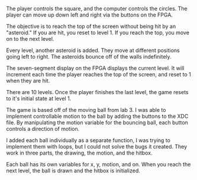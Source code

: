 The player controls the square, and the computer controls the circles. The player can move up down left and right via the buttons on the FPGA.

The objective is to reach the top of the screen without being hit by an "asteroid." If you are hit, you reset to level 1. If you reach the top, you move on to the next level.

Every level, another asteroid is added. They move at different positions going left to right. The asteroids bounce off of the walls indefinitely.

The seven-segment display on the FPGA displays the current level. It will increment each time the player reaches the top of the screen, and reset to 1 when they are hit.

There are 10 levels. Once the player finishes the last level, the game resets to it's initial state at level 1.

The game is based off of the moving ball from lab 3. I was able to implement controllable motion to the ball by adding the buttons to the XDC file. By manipulating the motion variable for the bouncing ball, each button controls a direction of motion.

I added each ball individually as a separate function, I was trying to implement them with loops, but I could not solve the bugs it created. They work in three parts, the drawing, the motion, and the hitbox.

Each ball has its own variables for x, y, motion, and on. When you reach the next level, the ball is drawn and the hitbox is initialized.